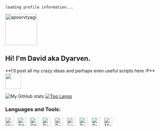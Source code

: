````
loading profile information...
````
<a href="https://linkedin.com/in/david-castro-vilas" target="blank"><img align="center" src="https://www.vectorlogo.zone/logos/linkedin/linkedin-ar21.svg" alt="apoorvtyagi" width="100px"/></a>

<h2>Hi! I'm David aka Dyarven.</h2>
**I'll post all my crazy ideas and perhaps even useful scripts here :P**
<br/>
<img src="https://media.giphy.com/media/mGcNjsfWAjY5AEZNw6/giphy.gif" width="50">

![My GitHub stats](https://github-readme-stats.vercel.app/api?username=Dyarven&show_icons=true&theme=transparent)
[![Top Langs](https://github-readme-stats.vercel.app/api/top-langs/?username=dyarven&langs_count=8)](https://github.com/dyarven/github-readme-stats)

### Languages and Tools:

<img align="left" alt="Visual Studio Code" width="26px" src="https://cdn.jsdelivr.net/gh/devicons/devicon/icons/vscode/vscode-original.svg" style="padding-right:10px;" />
<img align="left" alt="Git" width="26px" src="https://cdn.jsdelivr.net/gh/devicons/devicon/icons/git/git-original.svg" style="padding-right:10px;" />
<img align="left" alt="GitHub" width="26px" src="https://user-images.githubusercontent.com/3369400/139447912-e0f43f33-6d9f-45f8-be46-2df5bbc91289.png" style="padding-right:10px;" />
<img align="left" alt="Docker" width="26px" src="https://cdn.jsdelivr.net/gh/devicons/devicon/icons/docker/docker-original.svg" style="padding-right:10px;" />
<img align="left" alt="RedHat" width="26px" src="https://cdn.jsdelivr.net/gh/devicons/devicon/icons/redhat/redhat-original.svg" style="padding-right:10px;" />
<img align="left" alt="Linux" width="26px" src="https://cdn.jsdelivr.net/gh/devicons/devicon/icons/linux/linux-original.svg" style="padding-right:10px;" />
<img align="left" alt="Bash" width="26px" src="https://cdn.jsdelivr.net/gh/devicons/devicon/icons/bash/bash-original.svg" style="padding-right:10px;" />
<img align="left" alt="PostgreSQL" width="26px" src="https://cdn.jsdelivr.net/gh/devicons/devicon/icons/postgresql/postgresql-original.svg" style="padding-right:10px;" />
<img align="left" alt="MySQL" width="26px" src="https://cdn.jsdelivr.net/gh/devicons/devicon/icons/mysql/mysql-original.svg" style="padding-right:10px;" />

